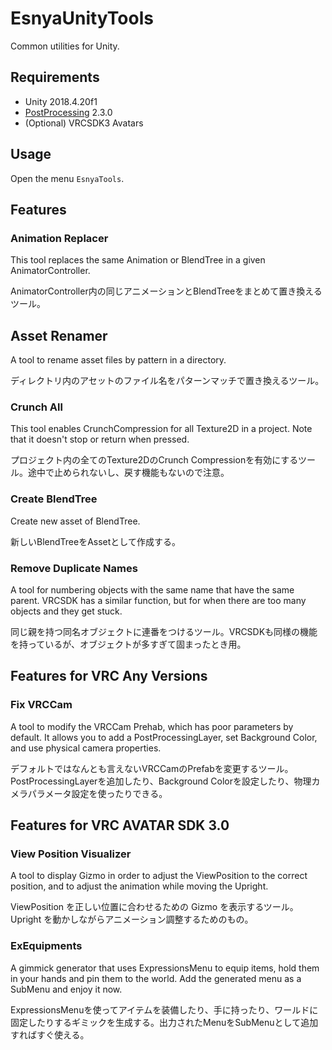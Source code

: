 # EsnyaUnityTools
Common utilities for Unity.

## Requirements
* Unity 2018.4.20f1
* [PostProcessing](https://docs.unity3d.com/Packages/com.unity.postprocessing@2.1/manual/Installation.html) 2.3.0
* (Optional) VRCSDK3 Avatars

## Usage
Open the menu `EsnyaTools`.

## Features
### Animation Replacer
This tool replaces the same Animation or BlendTree in a given AnimatorController.

AnimatorController内の同じアニメーションとBlendTreeをまとめて置き換えるツール。

## Asset Renamer
A tool to rename asset files by pattern in a directory.

ディレクトリ内のアセットのファイル名をパターンマッチで置き換えるツール。

### Crunch All
This tool enables CrunchCompression for all Texture2D in a project. Note that it doesn't stop or return when pressed.

プロジェクト内の全てのTexture2DのCrunch Compressionを有効にするツール。途中で止められないし、戻す機能もないので注意。

### Create BlendTree
Create new asset of BlendTree.

新しいBlendTreeをAssetとして作成する。

### Remove Duplicate Names
A tool for numbering objects with the same name that have the same parent.
 VRCSDK has a similar function, but for when there are too many objects and they get stuck.

同じ親を持つ同名オブジェクトに連番をつけるツール。VRCSDKも同様の機能を持っているが、オブジェクトが多すぎて固まったとき用。

## Features for VRC Any Versions
### Fix VRCCam
A tool to modify the VRCCam Prehab, which has poor parameters by default.
It allows you to add a PostProcessingLayer, set Background Color, and use physical camera properties.

デフォルトではなんとも言えないVRCCamのPrefabを変更するツール。
PostProcessingLayerを追加したり、Background Colorを設定したり、物理カメラパラメータ設定を使ったりできる。

## Features for VRC AVATAR SDK 3.0
### View Position Visualizer
A tool to display Gizmo in order to adjust the ViewPosition to the correct position, and to adjust the animation while moving the Upright.

ViewPosition を正しい位置に合わせるための Gizmo を表示するツール。Upright を動かしながらアニメーション調整するためのもの。

### ExEquipments
A gimmick generator that uses ExpressionsMenu to equip items, hold them in your hands and pin them to the world. Add the generated menu as a SubMenu and enjoy it now.

ExpressionsMenuを使ってアイテムを装備したり、手に持ったり、ワールドに固定したりするギミックを生成する。出力されたMenuをSubMenuとして追加すればすぐ使える。
